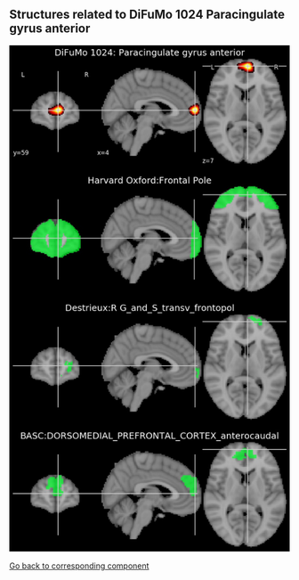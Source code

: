 


## Structures related to DiFuMo 1024 Paracingulate gyrus anterior

![443](443.jpg "Structures related to DiFuMo 1024 Paracingulate gyrus anterior")

[Go back to corresponding component](https://parietal-inria.github.io/DiFuMo/1024/html/443.html)